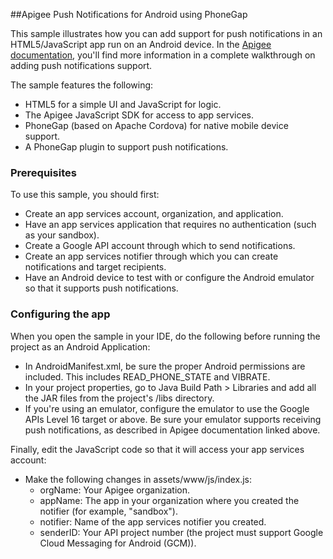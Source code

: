 ##Apigee Push Notifications for Android using PhoneGap

This sample illustrates how you can add support for push notifications in an HTML5/JavaScript app run on an Android device. In the [Apigee documentation](http://apigee.com/docs/app-services/content/tutorial-push-notifications-sample-app), you'll find more information in a complete walkthrough on adding push notifications support.

The sample features the following:

- HTML5 for a simple UI and JavaScript for logic.
- The Apigee JavaScript SDK for access to app services.
- PhoneGap (based on Apache Cordova) for native mobile device support. 
- A PhoneGap plugin to support push notifications.

### Prerequisites

To use this sample, you should first:

- Create an app services account, organization, and application.
- Have an app services application that requires no authentication (such as your sandbox).
- Create a Google API account through which to send notifications.
- Create an app services notifier through which you can create notifications and target recipients.
- Have an Android device to test with or configure the Android emulator so that it supports push notifications.

### Configuring the app

When you open the sample in your IDE, do the following before running the project as an Android Application:

- In AndroidManifest.xml, be sure the proper Android permissions are included. This includes READ_PHONE_STATE and VIBRATE.
- In your project properties, go to Java Build Path > Libraries and add all the JAR files from the project's /libs directory.
- If you're using an emulator, configure the emulator to use the Google APIs Level 16 target or above. Be sure your emulator supports receiving push notifications, as described in Apigee documentation linked above.

Finally, edit the JavaScript code so that it will access your app services account:

- Make the following changes in assets/www/js/index.js:
    - orgName: Your Apigee organization.
    - appName: The app in your organization where you created the notifier (for example, "sandbox").
    - notifier: Name of the app services notifier you created.
    - senderID: Your API project number (the project must support Google Cloud Messaging for Android (GCM)).
